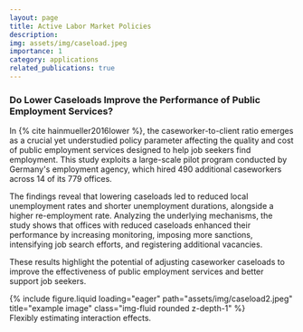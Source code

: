 ```yaml
---
layout: page
title: Active Labor Market Policies
description: 
img: assets/img/caseload.jpeg
importance: 1
category: applications
related_publications: true
---
```


### Do Lower Caseloads Improve the Performance of Public Employment Services?

In {% cite hainmueller2016lower %}, the caseworker-to-client ratio emerges as a crucial yet understudied policy parameter affecting the quality and cost of public employment services designed to help job seekers find employment. This study exploits a large-scale pilot program conducted by Germany's employment agency, which hired 490 additional caseworkers across 14 of its 779 offices.  

The findings reveal that lowering caseloads led to reduced local unemployment rates and shorter unemployment durations, alongside a higher re-employment rate. Analyzing the underlying mechanisms, the study shows that offices with reduced caseloads enhanced their performance by increasing monitoring, imposing more sanctions, intensifying job search efforts, and registering additional vacancies.  

These results highlight the potential of adjusting caseworker caseloads to improve the effectiveness of public employment services and better support job seekers.


<div class="row">
    <div class="col-sm mt-3 mt-md-0">
        {% include figure.liquid loading="eager" path="assets/img/caseload2.jpeg" title="example image" class="img-fluid rounded z-depth-1" %}
    </div>
</div>
<div class="caption">
    Flexibly estimating interaction effects.
</div>

